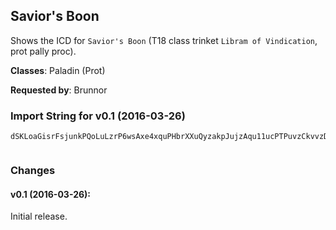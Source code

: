 ## Savior's Boon

Shows the ICD for `Savior's Boon` (T18 class trinket `Libram of Vindication`,
prot pally proc).

**Classes**: Paladin (Prot)

**Requested by**: Brunnor

### Import String for v0.1 (2016-03-26)

    dSKLoaGisrFsjunkPQoLuLzrP6wsAxe4xquPHbrXXuQyzakpJujzAqu11ucPTPuvzCkvvzDkvv19KkTpLqCqvPwiPqpKGAIKsxuPSravFuvYijvItcWkH0lHOIzkvCtLQYojKFQuPHsQ4OkHYsPuEkunvk5QeKTsk4RaIZsQuVfqYCHOu3fqQ9kL)cKblomvwmPkpwLMSkUSIntO(megTQ40u8ALGzlXTbQDtYVjA4kPJRuLLtvpxvnDqxhkBhI8DsvDELO1drj9EikX9jvsTF0TDAwn8tZQH7UqJu9BwnCJYaBwn8l2hkb3WR1ATwR1ATwR1ATwR1ATwR1ATwR1ATwR1ATwR1ATwR1ATwR1ATwRvIwRmaugirlYRRW8MPlJdZ7ankKiArEDfgBmDzaY4w4nM39f4hegP6duVfyoaTa)GWiveLOf51vywlULJ)Lqa0YWWWWWWWWWWWWWWWuRm4qPFomcPmWxcbqBFnxlULJxZEeTiVUcd0BulmqaAz6YSdWq(fDN9hdddddddtTYaaoGzaOLrS0Z0XON3bMrkMrdg1XCDqJur0I86kmZEyM115WWWWWWWWWWWWWWWWWWWWuRma5zGpJNb(mmqVrTWazmFMzpmZ66CiArEDfMI7d1XlVmDzqggggggggggggggggMALXYaEyKIzkUpKz1lVeTiVUcJ5Ey6YSdWyyyyyyyyyyyyyyyyyyyyQvgacRLrVbQ)mkMvV8(jArEDfg)i27UqMUm7hdddddddddddddddtTYyBe7DxO0VKzD8g5HrS0ZS6LxMZaNl0iveLO2eCLYYrQVA)JpqBdsJ)p9f7k)PhrjATYi8U7tJVTa1z3xG20WMilqcjc4a6yTzBtlZJtDkJNOf51vyeJPUqJuXivclbRNdUH0OG9bzN5JP3gsJcANbKDMVeZFNxcbqRDMVeZFhroWJDMVeZFhGxCi(2z(sm)DS5mhGxCi(2zoZh(siaATZCMpuKd8yN5mFiWloeF7mN5dT5mhGxCi(2zeiqqpIYWWWuRmALQfhYiEMctXSWWCFM7cgfcMNXvqUhWiqUo9(sVEmx3F(mILEMpMEBinkODIYWWWuRmFjdaM7Z4GmoMIbcldJtDyUpZDbM)6ukICGhMJXpxyzPaIYWWWyeZ8NYCH9bMDgbce0JPBxgnXDizK(f)ZOrPuPjJtDy(sm)DEjeaTmD7YSwClh)lHaOLb(mkIYWWWWWWWuKxxHbY0L51aTmGN(9ikdddddddJrmdKPYuCFOoE5Lzry8JyV7czGpJIOmmmmmmmmmmmmf3hQJxEz6YajkdddddddddddJWsz5i1xbCVd8acFGwgWJVVnbxPSCK6RSZuCFOoE51oJ5ESZa9ytpIYWWWWWWWmQdrzyyyg1HOJ6quIwRmc)m3f(m6)mWNXZ0XON3bMrkMrdg1XCDqJuXy(mZEyM115q0I86kmIXuxOrQymFlVrTWa32dZSUoN(9ikdddJFGyEft)xdeGcPrbL(LaGdyaA7R5AXTC8AANbGinG3zxlqw2aic5SzTtpMUDzGEJAHbcqlrzyyyyyyyKEMxdeGcPrbL(LaGdyaA7R5AXTC8AANbGinG3zxlqw2aic5SzbSEmD7Ya9g1cdeG2EeDuhIs0ALrNoV19MnqBlMqa0zFBISajSU8w0RnTmpo1PmEIwKxxHrmM6cnsfJuTThMzf8OGc)4uiMt)EeLHHHz2dZSUohMUmMVL3OwyGB7HzwxNt)EeDuhIs0ALryxPmhgdyWZX4GtzPDg9WGmUYxY4edhpJoDER7nBG2ezTzdGOxGaYU26OLrFd8H5mf3sbeTwzSEmFMv)G0OGFgZ)JnFg9nWhMRSCyksegLaIwKxxHrmM6cnsfZrQDkULZPJ0D63JOmmmms12EyMvWJck8JtHyo97XuRmc)m3fy0)zGpJNz2dZSUohIYWWWSwClh)lHaOLPlJqkd8Lqa02xZ1IB541ShtTYaqzGgxXGSomRf3YX)siaAj6Ooe9i1of3Y50r6o97ruIwRm605TU3SbAtK1MnaIEbci7ARJwMhN6ugprlYRRWigtDHgPIrQ2uWXBuiaI0xo97ruggggHbzzapEbVfdhF)DSZCKANIB5C6iDNEm1kd(azWwzotXTComfP7q0rDikrRvgG84GmWNHb6niqmEM)JeRCy8deZReWa9ydt3fH5)i1xzNrSR8hMUlcZJ5CgLaIwKxxHrmM6cnsfZ)rIvo4ps973JOmmmm1kd(JuFgG8MrQklzmIzM9WmRRZHOmmmm(bI5vmZEyM115q0rDikrRvglVbbIXZCm)vh8(W84uNY4jATYaKHXGqj9dJFGyEfdsUc2WifZCm)vh8(WigtDHgP6BNXPomg1hoUdd2Fy(psSYb)rQF)EeTiVUcZX8xDW7JLtVYW0LbzHOmmmmaLMcV7(04BlqD29fOnnSjYcKqIaoGowB220QjqZ0LrQewcwphCdPrbTtuggggGstD68w3B2aTTycbqN9TjYcKW6YBrV20QjqZ0LrQ22dZScEuqHFCkeZXorzyyyakn1PZBDVzd0MiRnBae9ceq21whTAc0mDzKQnfC8gfcGi9LJDIQRjArEDfgXyQl0ivmhPL3GaX47pinkODgbce0JOmmmmf51vyoM)QdEFaoM6Y0L5y(Ro49XYPxzaQbPrbbAIYWWWCm)vh8(aCm1TVabc6rugggg)aX8kM)JeRCWFK63Vhrh1HOVfCKwEdceJNPlZrA5niqm(g(rc6I9HsWnn2Gnyd3HbLn9A4N5FB4V9xgKqgb7WamKzN9RIm6QkW2Vg(X8xlULaUsvdhGcoEXU7GSbCLQpYgGinaY2um3pOog98oWsX6ICDA4hZFT4wIdD3f(nCMg(Zyq8aBIq(fTHBonCChsgPFX)mAukvn8I0DAwn8BX9)nRg(3OquMgUoV78wlarnyd)yel2CXkWLnRgoySc00SAWgSHl2DHgPQz1WbJvGMMvd2GnCV7onRgoySc00SAWgSH7LLPz1WbJvGMMvd2Gn8)6CBwn8VrHOmnraRbB4qxzuWMvdhmwbAAwnyd2WX(dOBX9)nn2WX(dO)6CBASbB4kmWwEdceJ)3eTtd3pimsL1Y1PHBUsvdh6niqm(Mvd)I9HsWnCXyQl0iv9fiqqpIYWWW4hiMxX4W8oqJcjbhPL3GaX47lqGGEeDuNg(f7dLGb9yotd)I9HsWn8l2hkbdcUCDA4dsJc2WhKgf83WfE39PX3wG6S7lqBAytKfiHebCaDS2STP1oJoDER7nBG2wmHaOZ(2ezbsyD5TOxBATZOtN36EZgOnrwB2ai6fiGSRToAB4WLRtd)I9HsWnydhtb9geigFZQHFX(qj4gUym1fAKQ(9ikdddJFGyEfd0JneDuNgSHRV5aFAIq(fTbB4GB4Ng(VHdmb7iazeamDvdhPMODqEGTtd2Aa
     

### Changes

#### v0.1 (2016-03-26):

Initial release.
